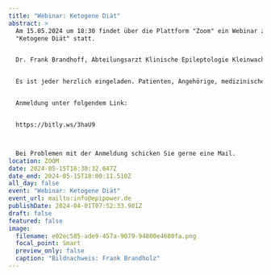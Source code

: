 ```yaml
---
title: "Webinar: Ketogene Diät"
abstract: >
  Am 15.05.2024 um 18:30 findet über die Plattform "Zoom" ein Webinar zum Thema
  "Ketogene Diät" statt. 


  Dr. Frank Brandhoff, Abteilungsarzt Klinische Epileptologie Kleinwachau, wird dieses Webinar halten.


  Es ist jeder herzlich eingeladen. Patienten, Angehörige, medizinisches Fachpersonal, Interessierte, etc.


  Anmeldung unter folgendem Link:


  https://bitly.ws/3haU9



  Bei Problemen mit der Anmeldung schicken Sie gerne eine Mail.
location: ZOOM
date: 2024-05-15T16:30:32.647Z
date_end: 2024-05-15T18:00:11.510Z
all_day: false
event: "Webinar: Ketogene Diät"
event_url: mailto:info@epipower.de
publishDate: 2024-04-01T07:52:33.901Z
draft: false
featured: false
image:
  filename: e02ec585-ade9-457a-9079-94800e4680fa.png
  focal_point: Smart
  preview_only: false
  caption: "Bildnachweis: Frank Brandholz"
---
```

